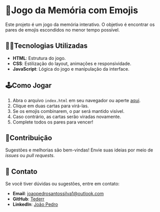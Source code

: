 # 🤩Jogo da Memória com Emojis

Este projeto é um jogo da memória interativo. O objetivo é encontrar os pares de emojis escondidos no menor tempo possível.

## 🧑‍💻Tecnologias Utilizadas

- **HTML**: Estrutura do jogo.
- **CSS**: Estilização do layout, animações e responsividade.
- **JavaScript**: Lógica do jogo e manipulação da interface.

## 🕹️Como Jogar

1. Abra o arquivo `index.html` em seu navegador ou aperte [aqui](https://tederr.github.io/Jogo-Memoria-Emojis/s).
2. Clique em duas cartas para virá-las.
3. Se os emojis combinarem, o par será mantido visível.
4. Caso contrário, as cartas serão viradas novamente.
5. Complete todos os pares para vencer!


## 🤝Contribuição

Sugestões e melhorias são bem-vindas! Envie suas ideias por meio de *issues* ou *pull requests*.

## 📧 Contato

Se você tiver dúvidas ou sugestões, entre em contato:

- **Email**: joaopedrosantossilva1@outlook.com
- **GitHub**: [Tederr](https://github.com/Tederr)
- **LinkedIn**: [João Pedro](https://www.linkedin.com/in/joão-pedro-santos-395a90334/)

